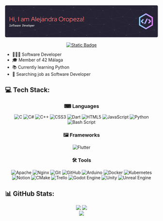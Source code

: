 ![Header](./github-header-image.png)

<div align="center">
<a href="https://www.linkedin.com/in/alejandra-del-mar-oropeza-ruiz/"><img alt="Static Badge" src="https://img.shields.io/badge/LinkedIn-0077B5?style=for-the-badge&logo=linkedin&logoColor=white"></a>
</div>

- 👩🏽‍💻 Software Developer<br>
- 🎓 Member of 42 Málaga<br>
- 📚 Currently learning Python<br>
- 🔎 Searching job as Software Developer<br>

## 💻 Tech Stack:
<div align="center">

### ⌨ Languages<br/>
![C](https://img.shields.io/badge/c-%2300599C.svg?style=for-the-badge&logo=c&logoColor=white) ![C#](https://img.shields.io/badge/c%23-%23239120.svg?style=for-the-badge&logo=csharp&logoColor=white) ![C++](https://img.shields.io/badge/c++-%2300599C.svg?style=for-the-badge&logo=c%2B%2B&logoColor=white) ![CSS3](https://img.shields.io/badge/css3-%231572B6.svg?style=for-the-badge&logo=css3&logoColor=white) ![Dart](https://img.shields.io/badge/dart-%230175C2.svg?style=for-the-badge&logo=dart&logoColor=white) ![HTML5](https://img.shields.io/badge/html5-%23E34F26.svg?style=for-the-badge&logo=html5&logoColor=white) ![JavaScript](https://img.shields.io/badge/javascript-%23323330.svg?style=for-the-badge&logo=javascript&logoColor=%23F7DF1E) ![Python](https://img.shields.io/badge/python-3670A0?style=for-the-badge&logo=python&logoColor=ffdd54) ![Bash Script](https://img.shields.io/badge/bash_script-%23121011.svg?style=for-the-badge&logo=gnu-bash&logoColor=white)

### 🖼 Frameworks<br/>
![Flutter](https://img.shields.io/badge/Flutter-%2302569B.svg?style=for-the-badge&logo=Flutter&logoColor=white)

### 🛠 Tools<br/>
![Apache](https://img.shields.io/badge/apache-%23D42029.svg?style=for-the-badge&logo=apache&logoColor=white) ![Nginx](https://img.shields.io/badge/nginx-%23009639.svg?style=for-the-badge&logo=nginx&logoColor=white) ![Git](https://img.shields.io/badge/git-%23F05033.svg?style=for-the-badge&logo=git&logoColor=white) ![GitHub](https://img.shields.io/badge/github-%23121011.svg?style=for-the-badge&logo=github&logoColor=white) ![Arduino](https://img.shields.io/badge/-Arduino-00979D?style=for-the-badge&logo=Arduino&logoColor=white) ![Docker](https://img.shields.io/badge/docker-%230db7ed.svg?style=for-the-badge&logo=docker&logoColor=white) ![Kubernetes](https://img.shields.io/badge/kubernetes-%23326ce5.svg?style=for-the-badge&logo=kubernetes&logoColor=white) ![Notion](https://img.shields.io/badge/Notion-%23000000.svg?style=for-the-badge&logo=notion&logoColor=white) ![CMake](https://img.shields.io/badge/CMake-%23008FBA.svg?style=for-the-badge&logo=cmake&logoColor=white) ![Trello](https://img.shields.io/badge/Trello-%23026AA7.svg?style=for-the-badge&logo=Trello&logoColor=white) ![Godot Engine](https://img.shields.io/badge/GODOT-%23FFFFFF.svg?style=for-the-badge&logo=godot-engine) ![Unity](https://img.shields.io/badge/unity-%23000000.svg?style=for-the-badge&logo=unity&logoColor=white) ![Unreal Engine](https://img.shields.io/badge/unrealengine-%23313131.svg?style=for-the-badge&logo=unrealengine&logoColor=white)

</div>

## 📊 GitHub Stats:
<div align="center">

![](https://github-readme-stats.vercel.app/api?username=Aleoru&theme=aura_dark&hide_border=true&include_all_commits=false&count_private=true)
![](https://github-readme-stats.vercel.app/api/top-langs/?username=Aleoru&theme=aura_dark&hide_border=true&include_all_commits=false&count_private=true&layout=compact)<br/>
![](https://github-readme-streak-stats.herokuapp.com/?user=Aleoru&theme=aura_dark&hide_border=true)<br/>

</div>
<!-- Proudly created with GPRM ( https://gprm.itsvg.in ) -->
